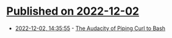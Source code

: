# [Published on 2022-12-02](index.md)

* [2022-12-02, 14:35:55](https://news.ycombinator.com/item?id=33830915) - [The Audacity of Piping Curl to Bash](https://yotam.net/posts/the-audacity-of-piping-curl-to-bash/)
